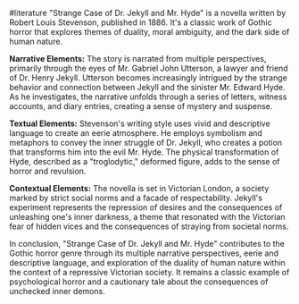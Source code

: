 #literature 
"Strange Case of Dr. Jekyll and Mr. Hyde" is a novella written by Robert Louis Stevenson, published in 1886. It's a classic work of Gothic horror that explores themes of duality, moral ambiguity, and the dark side of human nature.

**Narrative Elements:** The story is narrated from multiple perspectives, primarily through the eyes of Mr. Gabriel John Utterson, a lawyer and friend of Dr. Henry Jekyll. Utterson becomes increasingly intrigued by the strange behavior and connection between Jekyll and the sinister Mr. Edward Hyde. As he investigates, the narrative unfolds through a series of letters, witness accounts, and diary entries, creating a sense of mystery and suspense.

**Textual Elements:** Stevenson's writing style uses vivid and descriptive language to create an eerie atmosphere. He employs symbolism and metaphors to convey the inner struggle of Dr. Jekyll, who creates a potion that transforms him into the evil Mr. Hyde. The physical transformation of Hyde, described as a "troglodytic," deformed figure, adds to the sense of horror and revulsion.

**Contextual Elements:** The novella is set in Victorian London, a society marked by strict social norms and a facade of respectability. Jekyll's experiment represents the repression of desires and the consequences of unleashing one's inner darkness, a theme that resonated with the Victorian fear of hidden vices and the consequences of straying from societal norms.

In conclusion, "Strange Case of Dr. Jekyll and Mr. Hyde" contributes to the Gothic horror genre through its multiple narrative perspectives, eerie and descriptive language, and exploration of the duality of human nature within the context of a repressive Victorian society. It remains a classic example of psychological horror and a cautionary tale about the consequences of unchecked inner demons.